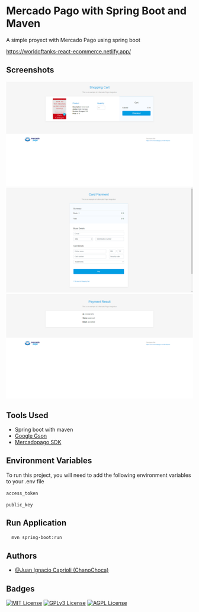 
# Mercado Pago with Spring Boot and Maven

A simple proyect with Mercado Pago using spring boot

https://worldoftanks-react-ecommerce.netlify.app/

## Screenshots

![MercadoPago App](images/imagen1.png)
![MercadoPago App](images/imagen2.png)
![MercadoPago App](images/imagen3.png)


## Tools Used

- Spring boot with maven
- [Google Gson](https://mvnrepository.com/artifact/com.google.code.gson/gson)
- [Mercadopago SDK](https://mavenlibs.com/maven/dependency/com.mercadopago/sdk-java)


## Environment Variables

To run this project, you will need to add the following environment variables to your .env file

`access_token`

`public_key`


## Run Application

```bash
  mvn spring-boot:run
```

## Authors

- [@Juan Ignacio Caprioli (ChanoChoca)](https://github.com/ChanoChoca)


## Badges

[//]: # (Add badges from somewhere like: [shields.io]&#40;https://shields.io/&#41;)

[![MIT License](https://img.shields.io/badge/License-MIT-green.svg)](https://choosealicense.com/licenses/mit/)
[![GPLv3 License](https://img.shields.io/badge/License-GPL%20v3-yellow.svg)](https://opensource.org/licenses/)
[![AGPL License](https://img.shields.io/badge/license-AGPL-blue.svg)](http://www.gnu.org/licenses/agpl-3.0)

